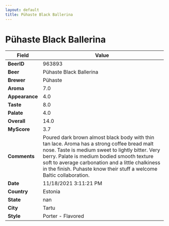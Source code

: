 ```yaml
---
layout: default
title: Pühaste Black Ballerina
---
```


# Pühaste Black Ballerina

| Field         | Value     |
|---------------|-----------|
| **BeerID** | 963893 |
| **Beer** | Pühaste Black Ballerina |
| **Brewer** | Pühaste |
| **Aroma** | 7.0 |
| **Appearance** | 4.0 |
| **Taste** | 8.0 |
| **Palate** | 4.0 |
| **Overall** | 14.0 |
| **MyScore** | 3.7 |
| **Comments** | Poured dark brown almost black body with thin tan lace. Aroma has a strong coffee bread malt nose. Taste is medium sweet to lightly bitter. Very berry. Palate is medium bodied smooth texture soft to average carbonation and a little chalkiness in the finish. Puhaste know their stuff  a welcome Baltic collaboration. |
| **Date** | 11/18/2021 3:11:21 PM |
| **Country** | Estonia |
| **State** | nan |
| **City** | Tartu |
| **Style** | Porter - Flavored |
